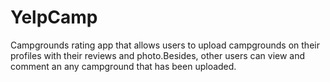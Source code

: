 # YelpCamp
Campgrounds rating app that allows users to upload campgrounds on their profiles with their reviews and photo.Besides, other users can view and comment an any campground that has been uploaded.